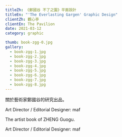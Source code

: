 ```yaml
---
titleZh: 《鄭國谷 不了之園》平面設計
titleEn: "'The Everlasting Gargen' Graphic Design"
clientZh: 觀心亭
clientEn: The Pavilion
date: 2021-03-12
category: graphic

thumb: book-zgg-0.jpg
gallery:
  - book-zgg-1.jpg
  - book-zgg-2.jpg
  - book-zgg-3.jpg
  - book-zgg-4.jpg
  - book-zgg-5.jpg
  - book-zgg-6.jpg
  - book-zgg-7.jpg
  - book-zgg-8.jpg
---
```


關於藝術家鄭國谷的研究出品。

Art Director / Editorial Designer: maf

<!-- lang -->

The artist book of ZHENG Guogu.

Art Director / Editorial Designer: maf
